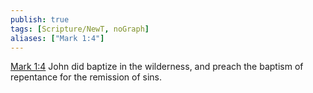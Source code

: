 ```yaml
---
publish: true
tags: [Scripture/NewT, noGraph]
aliases: ["Mark 1:4"]
---
```

[Mark 1:4](https://churchofjesuschrist.org/study/scriptures/nt/mark/1?lang=eng&id=p4#p4) John did baptize in the wilderness, and preach the baptism of repentance for the remission of sins.
